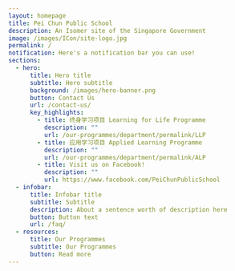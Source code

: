 ```yaml
---
layout: homepage
title: Pei Chun Public School
description: An Isomer site of the Singapore Government
image: /images/ICon/site-logo.jpg
permalink: /
notification: Here's a notification bar you can use!
sections:
  - hero:
      title: Hero title
      subtitle: Hero subtitle
      background: /images/hero-banner.png
      button: Contact Us
      url: /contact-us/
      key_highlights:
        - title: 终身学习项目 Learning for Life Programme
          description: ""
          url: /our-programmes/department/permalink/LLP
        - title: 应用学习项目 Applied Learning Programme
          description: ""
          url: /our-programmes/department/permalink/ALP
        - title: Visit us on Facebook!
          description: ""
          url: https://www.facebook.com/PeiChunPublicSchool
  - infobar:
      title: Infobar title
      subtitle: Subtitle
      description: About a sentence worth of description here
      button: Button text
      url: /faq/
  - resources:
      title: Our Programmes
      subtitle: Our Programmes
      button: Read more
---
```

